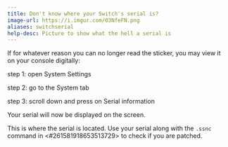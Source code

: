 ```yaml
---
title: Don't know where your Switch's serial is?
image-url: https://i.imgur.com/03NfeFN.png
aliases: switchserial
help-desc: Picture to show what the hell a serial is
---
```

If for whatever reason you can no longer read the sticker, you may view it on your console digitally:

step 1: open System Settings

step 2: go to the System tab

step 3: scroll down and press on Serial information

Your serial will now be displayed on the screen.

This is where the serial is located. Use your serial along with the `.ssnc` command in <#261581918653513729> to check if you are patched.
